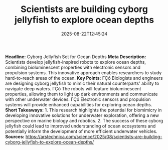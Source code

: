 ﻿---
title: "Scientists are building cyborg jellyfish to explore ocean depths"
date: "2025-08-22T12:45:24"
category: "Markets"
summary: ""
slug: "scientists are building cyborg jellyfish to explore ocean de"
source_urls:
  - "https://arstechnica.com/science/2025/08/scientists-are-building-cyborg-jellyfish-to-explore-ocean-depths/"
seo:
  title: "Scientists are building cyborg jellyfish to explore ocean depths | Hash n Hedge"
  description: ""
  keywords: ["news", "markets", "brief"]
---
**Headline:** Cyborg Jellyfish Set for Ocean Depths  **Meta Description:** Scientists develop jellyfish-inspired robots to explore ocean depths, combining bioluminescent properties with electronic sensors and propulsion systems. This innovative approach enables researchers to study hard-to-reach areas of the ocean.  **Key Points:**  ΓÇó Biologists and engineers are designing cyborg jellyfish to mimic their natural counterparts' ability to navigate deep waters. ΓÇó The robots will feature bioluminescent properties, allowing them to light up dark environments and communicate with other underwater devices. ΓÇó Electronic sensors and propulsion systems will provide enhanced capabilities for exploring ocean depths.  **Short Takeaways:**  1. This research highlights the potential for biomimicry in developing innovative solutions for underwater exploration, offering a new perspective on marine biology and robotics. 2. The success of these cyborg jellyfish could lead to improved understanding of ocean ecosystems and potentially inform the development of more efficient underwater vehicles.  **Sources:**  https://arstechnica.com/science/2025/08/scientists-are-building-cyborg-jellyfish-to-explore-ocean-depths/ 
